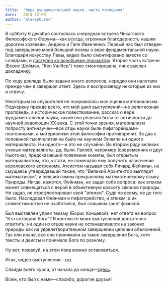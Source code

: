 ```yaml
---
title:  "Вера фундаментальной науки, часть последняя"
date:   2014-12-09
author: "alexeyburov"
---
```


В субботу 6 декабря состоялась очередная встреча Чикагского Философского Форума—как всегда, огромная благодарность нашим дорогим хозяевам, Андрею и Гале Иванченко. Первый час был отведен под завершение моей большой поэмы о вере фундаментальной науки. Благодаря искусству Левы, видео было смонтировано вместе со слайдами, и <a href="http://www.youtube.com/attribution_link?a=_8nnaGkEuFM&amp;u=/watch%3Fv%3DM47n94Y73K8%26feature%3Dem-upload_owner" target="_blank">доступно ко всеобщему просмотру</a>. Вторая часть встречи (Борис Шейман, "Кен Уилбер") тоже смонтирована, линк выслан докладчику.<!--more-->

По ходу доклада было задано много вопросов, нередко они налетали прежде чем я завершал ответ. Здесь я воспроизведу некоторые из них и отвечу.

Некоторым из слушателей не понравилась моя оценка материализма. Подчеркну прежде всего, что мой цикл выступлений—не религиозная проповедь, а историческое повествование, рассказ о вере фундаментальной науки, какой она реально была от античности до научной революции XX века. С этой точки зрения, материализм попросту антинаучен—все отцы науки были пифагорейцами-платониками, а материализм этой философии противоречит. За два с половиной тысячелетия не было на научном Олимпе ни одного материалиста. Ни одного—и это не случайно. Во втором ряду великих ученых материалисты, да, были. Галлей, например (современник и друг Ньютона), предсказавший появление кометы, был открытым материалистом, что, кстати, не помешало ему получить назначение королевского астронома. Атеистом называл себя Ричард Фейнман, не смущаясь утверждавший также, что "Великий Архитектор выглядит математиком", и певший гимны прекрасному математическому языку Природы. Нигде, кажется, Фейнман, не задал себе вопроса: как атеизм может совмещаться с верой в объективную красоту законов природы. Не задал, не отрефлектировал свой "атеизм". Судя по всему, не до того было. Наследовал Фейнман и пифагорейство, и атеизм, а их совместимостью не озаботился, был слишком занят физикой.

Был выставлен упрек теизму (Борис Концевой): нет ответа на вопрос "Кто сотворил Бога"? В контексте моих выступлений достаточно ответить: ни один из отцов науки не останавливался на законах природы как на удовлетворительном завершении цепочки объяснений. Так или иначе, все они принимали за такое завершение Бога, хотя теисты и деисты и понимали Бога по разному.

Ну вот, пожалуй, на этом пока можно остановиться.

Итак, видео выступления—<a href="https://www.youtube.com/watch?v=M47n94Y73K8&amp;feature=em-upload_owner" target="_blank">тут</a>.

Слайды всего курса, от начала до конца—<a href="http://www.fermisocietyofphilosophy.org/CFF/Faith%20of%20Science/FaithOfScience_ru.pdf" target="_blank">здесь</a>.

Всем, кто был с нами—спасибо, дорогие друзья!